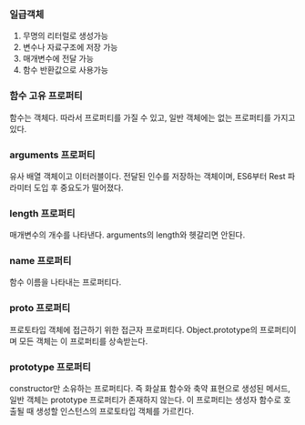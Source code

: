 ### 일급객체
1. 무명의 리터럴로 생성가능
2. 변수나 자료구조에 저장 가능
3. 매개변수에 전달 가능
4. 함수 반환값으로 사용가능

### 함수 고유 프로퍼티
함수는 객체다. 따라서 프로퍼티를 가질 수 있고, 일반 객체에는 없는 프로퍼티를 가지고 있다.

### arguments 프로퍼티
유사 배열 객체이고 이터러블이다. 전달된 인수를 저장하는 객체이며, ES6부터 Rest 파라미터 도입 후 중요도가 떨어졌다.

### length 프로퍼티
매개변수의 개수를 나타낸다. arguments의 length와 헷갈리면 안된다.

### name 프로퍼티
함수 이름을 나타내는 프로퍼티다. 

### __proto__ 프로퍼티
프로토타입 객체에 접근하기 위한 접근자 프로퍼티다. Object.prototype의 프로퍼티이며 모든 객체는 이 프로퍼티를 상속받는다.

### prototype 프로퍼티
constructor만 소유하는 프로퍼티다. 즉 화살표 함수와 축약 표현으로 생성된 메서드, 일반 객체는 prototype 프로퍼티가 존재하지 않는다. 이 프로퍼티는 생성자 함수로 호출될 때
생성할 인스턴스의 프로토타입 객체를 가르킨다.
